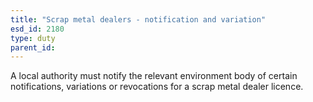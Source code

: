 ```yaml
---
title: "Scrap metal dealers - notification and variation"
esd_id: 2180
type: duty
parent_id:  
---
```


A local authority must notify the relevant environment body of certain notifications, variations or revocations for a scrap metal dealer licence.

